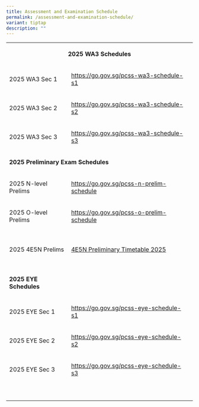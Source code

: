 ```yaml
---
title: Assessment and Examination Schedule
permalink: /assessment-and-examination-schedule/
variant: tiptap
description: ""
---
```

<p></p>
<table style="minWidth: 75px">
<colgroup>
<col>
<col>
<col>
</colgroup>
<tbody>
<tr>
<th rowspan="1" colspan="3">
<p><strong>2025 WA3 Schedules</strong>
</p>
</th>
</tr>
<tr>
<td rowspan="1" colspan="1">
<p>2025 WA3 Sec 1</p>
</td>
<td rowspan="1" colspan="1">
<p><a href="https://go.gov.sg/pcss-wa3-schedule-s1" rel="noopener noreferrer nofollow" target="_blank">https://go.gov.sg/pcss-wa3-schedule-s1</a>
</p>
</td>
<td rowspan="1" colspan="1">
<p></p>
</td>
</tr>
<tr>
<td rowspan="1" colspan="1">
<p>2025 WA3 Sec 2</p>
</td>
<td rowspan="1" colspan="1">
<p><a href="https://go.gov.sg/pcss-wa3-schedule-s2" rel="noopener noreferrer nofollow" target="_blank">https://go.gov.sg/pcss-wa3-schedule-s2</a>
</p>
</td>
<td rowspan="1" colspan="1">
<p></p>
</td>
</tr>
<tr>
<td rowspan="1" colspan="1">
<p>2025 WA3 Sec 3</p>
</td>
<td rowspan="1" colspan="1">
<p><a href="https://go.gov.sg/pcss-wa3-schedule-s3" rel="noopener noreferrer nofollow" target="_blank">https://go.gov.sg/pcss-wa3-schedule-s3</a>
</p>
</td>
<td rowspan="1" colspan="1">
<p></p>
</td>
</tr>
<tr>
<td rowspan="1" colspan="3">
<p><strong>2025 Preliminary Exam Schedules</strong>
</p>
</td>
</tr>
<tr>
<td rowspan="1" colspan="1">
<p>2025 N-level Prelims</p>
</td>
<td rowspan="1" colspan="1">
<p><a href="https://go.gov.sg/pcss-n-prelim-schedule" rel="noopener noreferrer nofollow" target="_blank">https://go.gov.sg/pcss-n-prelim-schedule</a>
</p>
</td>
<td rowspan="1" colspan="1">
<p></p>
</td>
</tr>
<tr>
<td rowspan="1" colspan="1">
<p>2025 O-level Prelims</p>
</td>
<td rowspan="1" colspan="1">
<p><a href="https://go.gov.sg/pcss-o-prelim-schedule" rel="noopener noreferrer nofollow" target="_blank">https://go.gov.sg/pcss-o-prelim-schedule</a>
</p>
</td>
<td rowspan="1" colspan="1">
<p></p>
</td>
</tr>
<tr>
<td rowspan="1" colspan="3">
<p></p>
</td>
</tr>
<tr>
<td rowspan="1" colspan="1">
<p>2025 4E5N Prelims</p>
</td>
<td rowspan="1" colspan="1">
<p><a href="/files/2025/4E5N_PRELIMS_TIMETABLE_2025.pdf" rel="noopener nofollow" target="_blank">4E5N Preliminary Timetable 2025</a>
</p>
</td>
<td rowspan="1" colspan="1">
<p></p>
</td>
</tr>
<tr>
<td rowspan="1" colspan="1">
<p></p>
</td>
<td rowspan="1" colspan="1">
<p></p>
</td>
<td rowspan="1" colspan="1">
<p></p>
</td>
</tr>
<tr>
<td rowspan="1" colspan="1">
<p><strong>2025 EYE Schedules</strong>
</p>
</td>
<td rowspan="1" colspan="1">
<p></p>
</td>
<td rowspan="1" colspan="1">
<p></p>
</td>
</tr>
<tr>
<td rowspan="1" colspan="1">
<p>2025 EYE Sec 1</p>
</td>
<td rowspan="1" colspan="1">
<p><a href="https://go.gov.sg/pcss-eye-schedule-s1" rel="noopener noreferrer nofollow" target="_blank">https://go.gov.sg/pcss-eye-schedule-s1</a>
</p>
</td>
<td rowspan="1" colspan="1">
<p></p>
</td>
</tr>
<tr>
<td rowspan="1" colspan="1">
<p>2025 EYE Sec 2</p>
</td>
<td rowspan="1" colspan="1">
<p><a href="https://go.gov.sg/pcss-eye-schedule-s2" rel="noopener noreferrer nofollow" target="_blank">https://go.gov.sg/pcss-eye-schedule-s2</a>
</p>
</td>
<td rowspan="1" colspan="1">
<p></p>
</td>
</tr>
<tr>
<td rowspan="1" colspan="1">
<p>2025 EYE Sec 3</p>
</td>
<td rowspan="1" colspan="1">
<p><a href="https://go.gov.sg/pcss-eye-schedule-s3" rel="noopener noreferrer nofollow" target="_blank">https://go.gov.sg/pcss-eye-schedule-s3</a>
</p>
</td>
<td rowspan="1" colspan="1">
<p></p>
</td>
</tr>
<tr>
<td rowspan="1" colspan="3">
<p></p>
</td>
</tr>
<tr>
<td rowspan="1" colspan="1">
<p></p>
</td>
<td rowspan="1" colspan="1">
<p></p>
</td>
<td rowspan="1" colspan="1">
<p></p>
</td>
</tr>
</tbody>
</table>
<p></p>
<p></p>